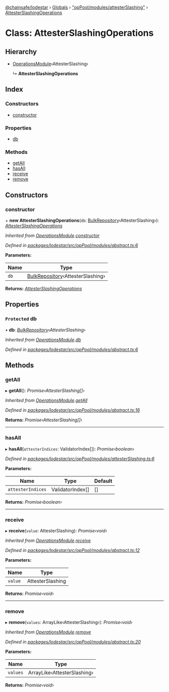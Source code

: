 [@chainsafe/lodestar](../README.md) › [Globals](../globals.md) › ["opPool/modules/attesterSlashing"](../modules/_oppool_modules_attesterslashing_.md) › [AttesterSlashingOperations](_oppool_modules_attesterslashing_.attesterslashingoperations.md)

# Class: AttesterSlashingOperations

## Hierarchy

* [OperationsModule](_oppool_modules_abstract_.operationsmodule.md)‹AttesterSlashing›

  ↳ **AttesterSlashingOperations**

## Index

### Constructors

* [constructor](_oppool_modules_attesterslashing_.attesterslashingoperations.md#constructor)

### Properties

* [db](_oppool_modules_attesterslashing_.attesterslashingoperations.md#protected-db)

### Methods

* [getAll](_oppool_modules_attesterslashing_.attesterslashingoperations.md#getall)
* [hasAll](_oppool_modules_attesterslashing_.attesterslashingoperations.md#hasall)
* [receive](_oppool_modules_attesterslashing_.attesterslashingoperations.md#receive)
* [remove](_oppool_modules_attesterslashing_.attesterslashingoperations.md#remove)

## Constructors

###  constructor

\+ **new AttesterSlashingOperations**(`db`: [BulkRepository](_db_api_beacon_repository_.bulkrepository.md)‹AttesterSlashing›): *[AttesterSlashingOperations](_oppool_modules_attesterslashing_.attesterslashingoperations.md)*

*Inherited from [OperationsModule](_oppool_modules_abstract_.operationsmodule.md).[constructor](_oppool_modules_abstract_.operationsmodule.md#constructor)*

*Defined in [packages/lodestar/src/opPool/modules/abstract.ts:6](https://github.com/ChainSafe/lodestar/blob/393d800/packages/lodestar/src/opPool/modules/abstract.ts#L6)*

**Parameters:**

Name | Type |
------ | ------ |
`db` | [BulkRepository](_db_api_beacon_repository_.bulkrepository.md)‹AttesterSlashing› |

**Returns:** *[AttesterSlashingOperations](_oppool_modules_attesterslashing_.attesterslashingoperations.md)*

## Properties

### `Protected` db

• **db**: *[BulkRepository](_db_api_beacon_repository_.bulkrepository.md)‹AttesterSlashing›*

*Inherited from [OperationsModule](_oppool_modules_abstract_.operationsmodule.md).[db](_oppool_modules_abstract_.operationsmodule.md#protected-db)*

*Defined in [packages/lodestar/src/opPool/modules/abstract.ts:6](https://github.com/ChainSafe/lodestar/blob/393d800/packages/lodestar/src/opPool/modules/abstract.ts#L6)*

## Methods

###  getAll

▸ **getAll**(): *Promise‹AttesterSlashing[]›*

*Inherited from [OperationsModule](_oppool_modules_abstract_.operationsmodule.md).[getAll](_oppool_modules_abstract_.operationsmodule.md#getall)*

*Defined in [packages/lodestar/src/opPool/modules/abstract.ts:16](https://github.com/ChainSafe/lodestar/blob/393d800/packages/lodestar/src/opPool/modules/abstract.ts#L16)*

**Returns:** *Promise‹AttesterSlashing[]›*

___

###  hasAll

▸ **hasAll**(`attesterIndices`: ValidatorIndex[]): *Promise‹boolean›*

*Defined in [packages/lodestar/src/opPool/modules/attesterSlashing.ts:6](https://github.com/ChainSafe/lodestar/blob/393d800/packages/lodestar/src/opPool/modules/attesterSlashing.ts#L6)*

**Parameters:**

Name | Type | Default |
------ | ------ | ------ |
`attesterIndices` | ValidatorIndex[] | [] |

**Returns:** *Promise‹boolean›*

___

###  receive

▸ **receive**(`value`: AttesterSlashing): *Promise‹void›*

*Inherited from [OperationsModule](_oppool_modules_abstract_.operationsmodule.md).[receive](_oppool_modules_abstract_.operationsmodule.md#receive)*

*Defined in [packages/lodestar/src/opPool/modules/abstract.ts:12](https://github.com/ChainSafe/lodestar/blob/393d800/packages/lodestar/src/opPool/modules/abstract.ts#L12)*

**Parameters:**

Name | Type |
------ | ------ |
`value` | AttesterSlashing |

**Returns:** *Promise‹void›*

___

###  remove

▸ **remove**(`values`: ArrayLike‹AttesterSlashing›): *Promise‹void›*

*Inherited from [OperationsModule](_oppool_modules_abstract_.operationsmodule.md).[remove](_oppool_modules_abstract_.operationsmodule.md#remove)*

*Defined in [packages/lodestar/src/opPool/modules/abstract.ts:20](https://github.com/ChainSafe/lodestar/blob/393d800/packages/lodestar/src/opPool/modules/abstract.ts#L20)*

**Parameters:**

Name | Type |
------ | ------ |
`values` | ArrayLike‹AttesterSlashing› |

**Returns:** *Promise‹void›*
